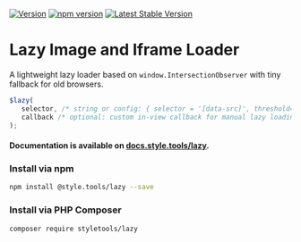 [![Version](https://img.shields.io/github/release/style-tools/lazy.svg)](https://github.com/style-tools/lazy/releases) [![npm version](https://badge.fury.io/js/%40style.tools%2Flazy.svg)](http://badge.fury.io/js/%40style.tools%2Flazy) [![Latest Stable Version](https://poser.pugx.org/styletools/lazy/v/stable.png)](https://packagist.org/packages/styletools/lazy)

# Lazy Image and Iframe Loader

A lightweight lazy loader based on `window.IntersectionObserver` with tiny fallback for old browsers.

```javascript
$lazy(
   selector, /* string or config: { selector = '[data-src]', threshold=0.006, rootMargin = '0px'} */
   callback /* optional: custom in-view callback for manual lazy loading */
);	
```

#### Documentation is available on [docs.style.tools/lazy](https://docs.style.tools).

### Install via npm

```bash
npm install @style.tools/lazy --save
```

### Install via PHP Composer

```bash
composer require styletools/lazy
```
